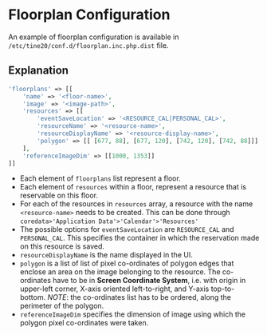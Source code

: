 Floorplan Configuration
=

An example of floorplan configuration is available in `/etc/tine20/conf.d/floorplan.inc.php.dist` file.

Explanation
---
~~~php
'floorplans' => [[
    'name' => '<floor-name>',
    'image' => '<image-path>',
    'resources' => [[
        'eventSaveLocation' => '<RESOURCE_CAL|PERSONAL_CAL>',
        'resourceName' => '<resource-name>',
        'resourceDisplayName' => '<resource-display-name>',
        'polygon' => [[ [677, 88], [677, 120], [742, 120], [742, 88]]] // or path
    ],
    'referenceImageDim' => [[1000, 1353]]
]]
~~~

- Each element of `floorplans` list represent a floor.
- Each element of `resources` within a floor, represent a resource that is reservable on this floor.
- For each of the resources in `resources` array, a resource with the name `<resource-name>` needs to be created.
This can be done through `coredata>'Application Data'>'Calendar'>'Resources'`
- The possible options for `eventSaveLocation` are `RESOURCE_CAL` and `PERSONAL_CAL`. This specifies the container in which
the reservation made on this resource is saved.
- `resourceDisplayName` is the name displayed in the UI.
- `polygon` is a list of list of pixel co-ordinates of polygon edges that enclose an area on the image belonging to the resource. The
co-ordinates have to be in __Screen Coordinate System__, i.e. with origin in upper-left corner, X-axis oriented left-to-right,
and Y-axis top-to-bottom. _NOTE_: the co-ordinates list has to be ordered, along the perimeter of the polygon.
- `referenceImageDim` specifies the dimension of image using which the polygon pixel co-ordinates were taken.